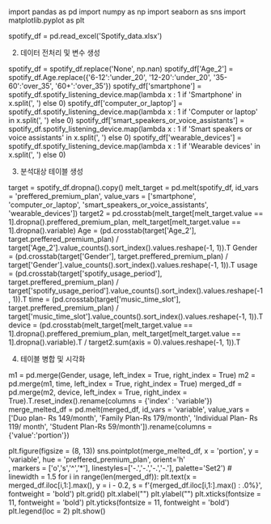 

import pandas as pd
import numpy as np
import seaborn as sns
import matplotlib.pyplot as plt

spotify_df = pd.read_excel('Spotify_data.xlsx')

2. 데이터 전처리 및 변수 생성

spotify_df = spotify_df.replace('None', np.nan)
spotify_df['Age_2'] = spotify_df.Age.replace({'6-12':'under_20', '12-20':'under_20', '35-60':'over_35', '60+':'over_35'})
spotify_df['smartphone'] = spotify_df.spotify_listening_device.map(lambda x : 1 if 'Smartphone' in x.split(', ') else 0)
spotify_df['computer_or_laptop'] = spotify_df.spotify_listening_device.map(lambda x : 1 if 'Computer or laptop' in x.split(', ') else 0)
spotify_df['smart_speakers_or_voice_assistants'] = spotify_df.spotify_listening_device.map(lambda x : 1 if 'Smart speakers or voice assistants' in x.split(', ') else 0)
spotify_df['wearable_devices'] = spotify_df.spotify_listening_device.map(lambda x : 1 if 'Wearable devices' in x.split(', ') else 0)

3. 분석대상 테이블 생성

target = spotify_df.dropna().copy()
melt_target = pd.melt(spotify_df, id_vars = 'preffered_premium_plan', value_vars = ['smartphone', 'computer_or_laptop', 'smart_speakers_or_voice_assistants', 'wearable_devices'])
target2 = pd.crosstab(melt_target[melt_target.value == 1].dropna().preffered_premium_plan, melt_target[melt_target.value == 1].dropna().variable)
Age = (pd.crosstab(target['Age_2'], target.preffered_premium_plan) / target['Age_2'].value_counts().sort_index().values.reshape(-1, 1)).T
Gender = (pd.crosstab(target['Gender'], target.preffered_premium_plan) / target['Gender'].value_counts().sort_index().values.reshape(-1, 1)).T
usage = (pd.crosstab(target['spotify_usage_period'], target.preffered_premium_plan) / target['spotify_usage_period'].value_counts().sort_index().values.reshape(-1, 1)).T
time = (pd.crosstab(target['music_time_slot'], target.preffered_premium_plan) / target['music_time_slot'].value_counts().sort_index().values.reshape(-1, 1)).T
device = (pd.crosstab(melt_target[melt_target.value == 1].dropna().preffered_premium_plan, melt_target[melt_target.value == 1].dropna().variable).T / target2.sum(axis = 0).values.reshape(-1, 1)).T

4. 테이블 병합 및 시각화

m1 = pd.merge(Gender, usage, left_index = True, right_index = True)
m2 = pd.merge(m1, time, left_index = True, right_index = True)
merged_df = pd.merge(m2, device, left_index = True, right_index = True).T.reset_index().rename(columns = {'index' : 'variable'})
merge_melted_df = pd.melt(merged_df, id_vars = 'variable', value_vars = ['Duo plan- Rs 149/month', 'Family Plan-Rs 179/month', 'Individual Plan- Rs 119/ month', 'Student Plan-Rs 59/month']).rename(columns = {'value':'portion'})

plt.figure(figsize = (8, 13))
sns.pointplot(merge_melted_df, x = 'portion', y = 'variable', hue = 'preffered_premium_plan', orient='h'\
             , markers = ['o','s','^','*'], linestyles=['-.','-.','-.','-.'], palette='Set2') # linewidth = 1.5
for i in range(len(merged_df)):
    plt.text(x = merged_df.iloc[i,1:].max(), y = i - 0.2, s = f'{merged_df.iloc[i,1:].max() : .0%}', fontweight = 'bold')
plt.grid()
plt.xlabel("")
plt.ylabel("")
plt.xticks(fontsize = 11, fontweight = 'bold')
plt.yticks(fontsize = 11, fontweight = 'bold')
plt.legend(loc = 2)
plt.show()